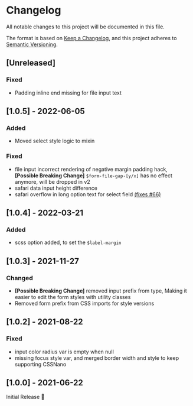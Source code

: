 # Changelog
All notable changes to this project will be documented in this file.

The format is based on [Keep a Changelog](https://keepachangelog.com/en/1.0.0/),
and this project adheres to [Semantic Versioning](https://semver.org/spec/v2.0.0.html).

## [Unreleased]

### Fixed
- Padding inline end missing for file input text

## [1.0.5] - 2022-06-05
### Added
- Moved select style logic to mixin

### Fixed
- file input incorrect rendering of negative margin padding hack,
  **[Possible Breaking Change]** `$form-file-gap-[y/x]` has no effect anymore,
  will be dropped in v2
- safari data input height difference
- safari overflow in long option text for select field [(fixes #66)](https://github.com/fylgja/fylgja/issues/66)

## [1.0.4] - 2022-03-21
### Added
- scss option added, to set the `$label-margin`

## [1.0.3] - 2021-11-27
### Changed
- **[Possible Breaking Change]** removed input prefix from type,
  Making it easier to edit the form styles with utility classes
- Removed form prefix from CSS imports for style versions

## [1.0.2] - 2021-08-22
### Fixed
- input color radius var is empty when null
- missing focus style var,
  and merged border width and style to keep supporting CSSNano

## [1.0.0] - 2021-06-22
Initial Release 🎉
